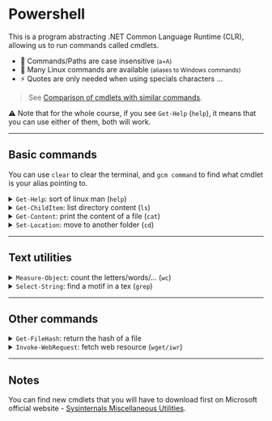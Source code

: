 # Powershell

<div class="row row-cols-md-2"><div class="align-self-center">

This is a program abstracting .NET Common Language Runtime (CLR), allowing us to run commands called cmdlets.
</div><div>

* 🤯 Commands/Paths are case insensitive <small>(a=A)</small>
* 📝 Many Linux commands are available <small>(aliases to Windows commands)</small>
* ⚡ Quotes are only needed when using specials characters
...
</div></div>

> See [Comparison of cmdlets with similar commands](https://en.wikipedia.org/wiki/PowerShell#Comparison_of_cmdlets_with_similar_commands).

⚠️ Note that for the whole course, if you see `Get-Help` (`help`), it means that you can use either of them, both will work.

<hr class="sl">

## Basic commands

You can use `clear` to clear the terminal, and `gcm command` to find what cmdlet is your alias pointing to.

<details class="details-e mt-4">
<summary><code>Get-Help</code>: sort of linux man (<code>help</code>)</summary>

<div class="row row-cols-md-2 mx-0"><div>

The most useful command on Linux is `man`, and it's the same on Windows, with `Get-Help`.

```bash
PS> Get-Help Get-ChildItem
```
</div><div>

If your "man" is quite empty, it's because you have to update it. Open a Powershell as administrator, and run Update-Help to update your help pages.

```bash
PS> Update-Help
```
</div></div>
</details>

<details class="details-e">
<summary><code>Get-ChildItem</code>: list directory content (<code>ls</code>)</summary>
<div class="row row-cols-md-2 mx-0"><div>

List files in the current directory

```bash
PS> Get-ChildItem
PS> Get-ChildItem .
PS> Get-ChildItem -Path .
```

List files in the directory "dir"

```bash
PS> Get-ChildItem "dir"
PS> Get-ChildItem -Path "dir"
```

Filter files by pattern

```bash
PS> Get-ChildItem "dir" -Filter "a*"
```
</div><div>

Show only files

```bash
PS> Get-ChildItem -File
```

Show only folders

```bash
PS> Get-ChildItem -Directory
```

Show only hidden files/folders

```bash
PS> Get-ChildItem -Directory
```
</div></div>
</details>

<div class="row row-cols-md-2"><div>
<details class="details-e">
<summary><code>Get-Content</code>: print the content of a file (<code>cat</code>)</summary>

```bash
PS> Get-Content file.txt
```
</details>
</div><div>
<details class="details-e">
<summary><code>Set-Location</code>: move to another folder (<code>cd</code>)</summary>

```bash
PS> Set-Location "C:\\" # it works with one slash
PS> Set-Location
PS> Set-Location . # same
PS> Set-Location .. # parent
PS> Set-Location ~ # home
```
</details>
</div></div>

<hr class="sr">

## Text utilities

<div class="row row-cols-md-2 mt-4"><div>
<details class="details-e">
<summary><code>Measure-Object</code>: count the letters/words/... (<code>wc</code>)</summary>

```bash
PS> Get-Content path_to_some_file  | Measure-Object
PS> Get-Content path_to_some_file  | Measure-Object -Word
PS> Get-Content path_to_some_file  | Measure-Object -Line -Character -Word
PS> Get-Content path_to_some_file  | Measure-Object -Minimum -Maximum
```
</details>
</div><div>
<details class="details-e">
<summary><code>Select-String</code>: find a motif in a tex (<code>grep</code>)</summary>

```bash
PS> Select-String -Pattern 'some_pattern' -Path path_to_some_file
```
</details>
</div></div>

<hr class="sl">

## Other commands

<div class="row row-cols-md-2 mt-4"><div>

<details class="details-e">
<summary><code>Get-FileHash</code>: return the hash of a file</summary>

```bash
PS> Get-FileHash path_to_file
PS> Get-FileHash path_to_file -Algorithm MD5
```

</details>
</div><div>

<details class="details-e">
<summary><code>Invoke-WebRequest</code>: fetch web resource (<code>wget/iwr</code>)</summary>

```bash
PS> Invoke-WebRequest URL -o output
PS> Invoke-WebRequest -uri URL -outfile output
```
</details>
</div></div>

<hr class="sr">

## Notes

You can find new cmdlets that you will have to download first on Microsoft official website - [Sysinternals Miscellaneous Utilities](https://learn.microsoft.com/en-us/sysinternals/downloads/misc-utilities).